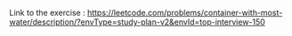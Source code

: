Link to the exercise : https://leetcode.com/problems/container-with-most-water/description/?envType=study-plan-v2&envId=top-interview-150